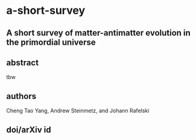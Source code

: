 # a-short-survey
## A short survey of matter-antimatter evolution in the primordial universe

## abstract
tbw

## authors
Cheng Tao Yang, Andrew Steinmetz, and Johann Rafelski

## doi/arXiv id

